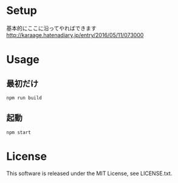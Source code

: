 # Setup
基本的にここに沿ってやればできます
http://karaage.hatenadiary.jp/entry/2016/05/11/073000
# Usage
## 最初だけ
`npm run build`
## 起動
`npm start`
# License
This software is released under the MIT License, see LICENSE.txt.